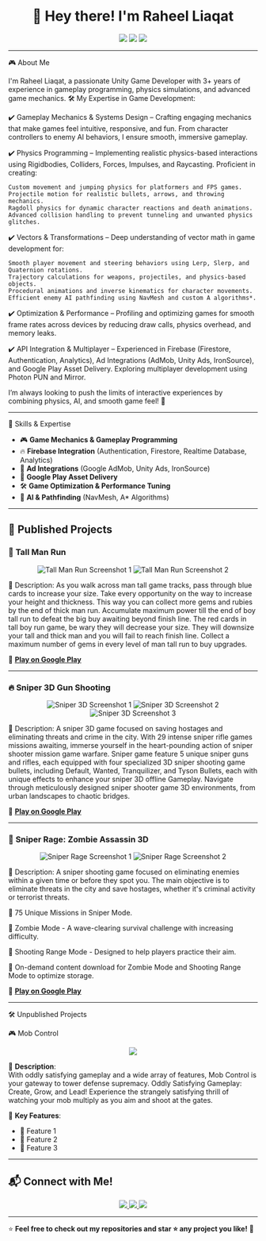 <h1 align="center">👋 Hey there! I'm Raheel Liaqat</h1>

<p align="center">
  <img src="https://img.shields.io/badge/Unity-100000?style=for-the-badge&logo=unity&logoColor=white">
  <img src="https://img.shields.io/badge/C%23-239120?style=for-the-badge&logo=c-sharp&logoColor=white">
  <img src="https://img.shields.io/badge/Firebase-ffca28?style=for-the-badge&logo=firebase&logoColor=white">
</p>

---

🎮 About Me

I'm Raheel Liaqat, a passionate Unity Game Developer with 3+ years of experience in gameplay programming, physics simulations, and advanced game mechanics.
🛠️ My Expertise in Game Development:

✔️ Gameplay Mechanics & Systems Design – Crafting engaging mechanics that make games feel intuitive, responsive, and fun. From character controllers to enemy AI behaviors, I ensure smooth, immersive gameplay.

✔️ Physics Programming – Implementing realistic physics-based interactions using Rigidbodies, Colliders, Forces, Impulses, and Raycasting. Proficient in creating:

    Custom movement and jumping physics for platformers and FPS games.
    Projectile motion for realistic bullets, arrows, and throwing mechanics.
    Ragdoll physics for dynamic character reactions and death animations.
    Advanced collision handling to prevent tunneling and unwanted physics glitches.

✔️ Vectors & Transformations – Deep understanding of vector math in game development for:

    Smooth player movement and steering behaviors using Lerp, Slerp, and Quaternion rotations.
    Trajectory calculations for weapons, projectiles, and physics-based objects.
    Procedural animations and inverse kinematics for character movements.
    Efficient enemy AI pathfinding using NavMesh and custom A algorithms*.

✔️ Optimization & Performance – Profiling and optimizing games for smooth frame rates across devices by reducing draw calls, physics overhead, and memory leaks.

✔️ API Integration & Multiplayer – Experienced in Firebase (Firestore, Authentication, Analytics), Ad Integrations (AdMob, Unity Ads, IronSource), and Google Play Asset Delivery. Exploring multiplayer development using Photon PUN and Mirror.

I’m always looking to push the limits of interactive experiences by combining physics, AI, and smooth game feel! 🚀

---

🚀 Skills & Expertise
- 🎮 **Game Mechanics & Gameplay Programming**  
- 🔥 **Firebase Integration** (Authentication, Firestore, Realtime Database, Analytics)  
- 📢 **Ad Integrations** (Google AdMob, Unity Ads, IronSource)  
- 🎯 **Google Play Asset Delivery**  
- 🛠️ **Game Optimization & Performance Tuning**  
- 🧩 **AI & Pathfinding** (NavMesh, A* Algorithms)  

---

## 📂 Published Projects

### 🎲 **Tall Man Run**
<p align="center">
  <img src="https://play-lh.googleusercontent.com/KgrwbuaobGjJgNxrLZSeX70EEY3qzp3BCLe_QDVPcbDj6p5iOqIolsifRMIyR1LTfx8=w800" alt="Tall Man Run Screenshot 1">
  <img src="https://play-lh.googleusercontent.com/PmRAjGlfBKOHiiBWtS6IEDked3g2T0pVc4Wfp3AMGVN9UVjyh59XzF2vrxV7MZVxkilh=w800" alt="Tall Man Run Screenshot 2">
</p>
📝 Description: As you walk across man tall game tracks, pass through blue cards to increase your size. Take every opportunity on the way to increase your height and thickness. This way you can collect more gems and rubies by the end of thick man run. Accumulate maximum power till the end of boy tall run to defeat the big buy awaiting beyond finish line. The red cards in tall boy run game, be wary they will decrease your size. They will downsize your tall and thick man and you will fail to reach finish line. Collect a maximum number of gems in every level of man tall run to buy upgrades. 

🔗 **[Play on Google Play](https://play.google.com/store/apps/details?id=com.tallman.rungame.pacificgamesclub)**  

---

### 🔥 **Sniper 3D Gun Shooting**
<p align="center">
  <img src="https://play-lh.googleusercontent.com/OCZZCIFgXi5PQP-nIiBPURKZulgQnBMfKpBjRf9GwVpKHrpQ5NBI0L9BPsbTZLmKfl4=w800" alt="Sniper 3D Screenshot 1">
  <img src="https://play-lh.googleusercontent.com/ng8xfrqzJfCg6RiRg_GBlWSi5_A5oL5VDCrBZo7IevQMYIUlF5VhRCuCTmKcdoH0obc=w800" alt="Sniper 3D Screenshot 2">
  <img src="https://play-lh.googleusercontent.com/1_o9PwTus9VmMoR7czQ8ZruoCF39YMgCjz34UxEunXLJORYqOSGX63EyQEQEIkpWpgg=w800" alt="Sniper 3D Screenshot 3">
</p>
📝 Description: A sniper 3D game focused on saving hostages and eliminating threats and crime in the city. With 29 intense sniper rifle games missions awaiting, immerse yourself in the heart-pounding action of sniper shooter mission game warfare.
Sniper game feature 5 unique sniper guns and rifles, each equipped with four specialized 3D sniper shooting game bullets, including Default, Wanted, Tranquilizer, and Tyson Bullets, each with unique effects to enhance your sniper 3D offline Gameplay. Navigate through meticulously designed sniper shooter game 3D environments, from urban landscapes to chaotic bridges.

🔗 **[Play on Google Play](https://play.google.com/store/apps/details?id=com.sniper3d.gunshootinggames.pgc)**  

---

### 🧟 **Sniper Rage: Zombie Assassin 3D**
<p align="center">
  <img src="https://play-lh.googleusercontent.com/5UNdvwgF31uvzR_wxDsOONWs6u3LZWBTkHNUlqF_121foU_OyIKyEc2NRwX2hgFe9A=w800" alt="Sniper Rage Screenshot 1">
  <img src="https://play-lh.googleusercontent.com/gF7kRbAVHJZQbtIqWTM3eVEVMoeepl_nyCETEV71ObN2bLcf0AEDw5tm66RrdWNJEQ=w800" alt="Sniper Rage Screenshot 2">
</p>
📝  Description:
A sniper shooting game focused on eliminating enemies within a given time or before they spot you. The main objective is to eliminate threats in the city and save hostages, whether it's criminal activity or terrorist threats.

🔹 75 Unique Missions in Sniper Mode.

🔹 Zombie Mode - A wave-clearing survival challenge with increasing difficulty.

🔹 Shooting Range Mode - Designed to help players practice their aim.

🔹 On-demand content download for Zombie Mode and Shooting Range Mode to optimize storage.

🔗 **[Play on Google Play](https://play.google.com/store/apps/details?id=com.rfg.Sniper.Rage.Zombie.Assassin3D)**  

---
 🛠️ Unpublished Projects

 🎮 Mob Control
<p align="center">
  <img src="https://imgur.com/a/lIs1vPj">

📝 **Description**:  
With oddly satisfying gameplay and a wide array of features, Mob Control is your gateway to tower defense supremacy. Oddly Satisfying Gameplay: Create, Grow, and Lead! Experience the strangely satisfying thrill of watching your mob multiply as you aim and shoot at the gates.

🔹 **Key Features**:
- 🎯 Feature 1
- 🚀 Feature 2
- 🧩 Feature 3

---

## 📬 Connect with Me!
<p align="center">
  <a href="https://github.com/raheelliaqat" target="_blank">
    <img src="https://img.shields.io/badge/GitHub-181717?style=for-the-badge&logo=github&logoColor=white">
  </a>
  <a href="https://www.linkedin.com/in/raheelliaqat93/" target="_blank">
    <img src="https://img.shields.io/badge/LinkedIn-0077B5?style=for-the-badge&logo=linkedin&logoColor=white">
  </a>
  <a href="mailto:raheelliaqat93@gmail.com">
    <img src="https://img.shields.io/badge/Email-D14836?style=for-the-badge&logo=gmail&logoColor=white">
  </a>
</p>

---
⭐ **Feel free to check out my repositories and star ⭐ any project you like!** 🚀
